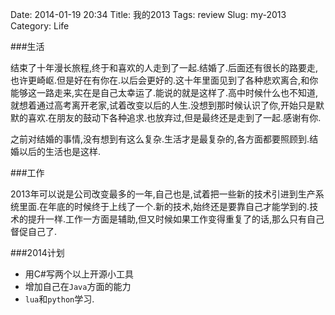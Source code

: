 Date: 2014-01-19 20:34
Title: 我的2013
Tags: review
Slug: my-2013
Category: Life


###生活

结束了十年漫长旅程,终于和喜欢的人走到了一起.结婚了.后面还有很长的路要走,也许更崎岖.但是好在有你在.以后会更好的.这十年里面见到了各种悲欢离合,和你能够这一路走来,实在是自己太幸运了.能说的就是这样了.高中时候什么也不知道,就想着通过高考离开老家,试着改变以后的人生.没想到那时候认识了你,开始只是默默的喜欢.在朋友的鼓动下各种追求.也放弃过,但是最终还是走到了一起.感谢有你.

之前对结婚的事情,没有想到有这么复杂.生活才是最复杂的,各方面都要照顾到.结婚以后的生活也是这样.

###工作

2013年可以说是公司改变最多的一年,自己也是,试着把一些新的技术引进到生产系统里面.在年底的时候终于上线了一个.新的技术,始终还是要靠自己才能学到的.技术的提升一样.工作一方面是辅助,但又时候如果工作变得重复了的话,那么只有自己督促自己了.

###2014计划

* 用C#写两个以上开源小工具
* 增加自己在`Java`方面的能力
* `lua`和`python`学习.